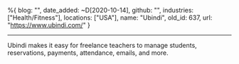 %{
  blog: "",
  date_added: ~D[2020-10-14],
  github: "",
  industries: ["Health/Fitness"],
  locations: ["USA"],
  name: "Ubindi",
  old_id: 637,
  url: "https://www.ubindi.com/"
}

---

Ubindi makes it easy for freelance teachers to manage students, reservations, payments, attendance, emails, and more.
